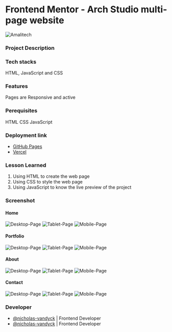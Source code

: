 # Frontend Mentor - Arch Studio multi-page website
![Amalitech](./assets/amalitech.jpeg)


### Project Description


### Tech stacks
HTML, JavaScript and CSS

### Features
 Pages are Responsive and active

### Perequisites
HTML
CSS
JavaScript

### Deployment link
- [GitHub Pages](https://github.com/AmaliTech-Training-Academy/arch-studio)
- [Vercel](https://arch-studio-90zic2bw6-nicholas-vandyck.vercel.app/)

### Lesson Learned
1. Using HTML to create the web page
2. Using CSS to style the web page
3. Using JavaScript to know the live preview of the project

### Screenshot
#### Home
![Desktop-Page](/component/assets//Desktop_Home_Page.png)
![Tablet-Page](/component/assets/Tablet_Home_Page.png)
![Mobile-Page](/component/assets/Mobile_Home_Page.png)


#### Portfolio
![Desktop-Page](/component/assets/Desktop_portfolio_Page.png)
![Tablet-Page](/component/assets/Tablet_Portfolio_Page.png)
![Mobile-Page](/component/assets/Mobile_Portfolio_Page.png)


#### About
![Desktop-Page](/component/assets/Desktop_about_Page.png)
![Tablet-Page](/component/assets/Tablet_About_Page.png)
![Mobile-Page](/component/assets/Mobile_About_Page.png)

#### Contact
![Desktop-Page](/component/assets/Desktop_Contact_Page.png)
![Tablet-Page](/component/assets/Tablet_Conact_Page.png)
![Mobile-Page](/component/assets/Mobile_Contact_Page.png)


### Developer 
- [@nicholas-vandyck](https://github.com/nicholas-vandyck) | Frontend Developer
- [@nicholas-vandyck](https://github.com/nicholas-vandyck) | Frontend Developer
